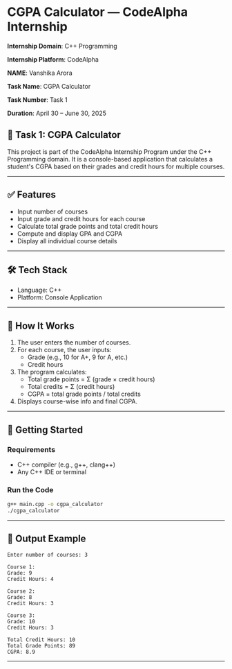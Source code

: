 
# CGPA Calculator — CodeAlpha Internship
**Internship Domain**: C++ Programming


**Internship Platform**: CodeAlpha 

**NAME**: Vanshika Arora

**Task Name**: CGPA Calculator

**Task Number**: Task 1

**Duration**: April 30 – June 30, 2025
## 📌 Task 1: CGPA Calculator

This project is part of the CodeAlpha Internship Program under the C++ Programming domain. It is a console-based application that calculates a student's CGPA based on their grades and credit hours for multiple courses.

---

## ✅ Features

- Input number of courses
- Input grade and credit hours for each course
- Calculate total grade points and total credit hours
- Compute and display GPA and CGPA
- Display all individual course details

---

## 🛠️ Tech Stack

- Language: C++
- Platform: Console Application

---

## 🧮 How It Works

1. The user enters the number of courses.
2. For each course, the user inputs:
   - Grade (e.g., 10 for A+, 9 for A, etc.)
   - Credit hours
3. The program calculates:
   - Total grade points = Σ (grade × credit hours)
   - Total credits = Σ (credit hours)
   - CGPA = total grade points / total credits
4. Displays course-wise info and final CGPA.

---

## 🚀 Getting Started

### Requirements

- C++ compiler (e.g., g++, clang++)
- Any C++ IDE or terminal

### Run the Code

```bash
g++ main.cpp -o cgpa_calculator
./cgpa_calculator
```

---

## 📸 Output Example

```
Enter number of courses: 3

Course 1:
Grade: 9
Credit Hours: 4

Course 2:
Grade: 8
Credit Hours: 3

Course 3:
Grade: 10
Credit Hours: 3

Total Credit Hours: 10
Total Grade Points: 89
CGPA: 8.9
```

---
